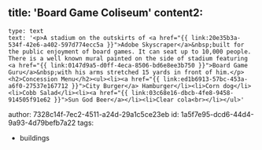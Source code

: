 title: 'Board Game Coliseum'
content2:
  -
    type: text
    text: '<p>A stadium on the outskirts of <a href="{{ link:20e35b3a-534f-42e6-a402-597d774ecc5a }}">Adobe Skyscraper</a>&nbsp;built for the public enjoyment of board games. It can seat up to 10,000 people. There is a well known mural painted on the side of stadium featuring <a href="{{ link:0147d9a5-d0ff-4eca-8506-bd6e8ee3b750 }}">Board Game Guru</a>&nbsp;with his arms stretched 15 yards in front of him.</p><h2>Concession Menu</h2><ul><li><a href="{{ link:ed1b6913-57bc-453a-a6f0-27537e167712 }}">City Burger</a> Hamburger</li><li>Corn dog</li><li>Cobb Salad</li><li><a href="{{ link:03c68e16-dbcb-4fe8-9458-914505f91e62 }}">Sun God Beer</a></li><li>Clear cola<br></li></ul>'
author: 7328c14f-7ec2-4511-a24d-29a1c5ce23eb
id: 1a5f7e95-dcd6-44d4-9a93-4d79befb7a22
tags:
  - buildings
